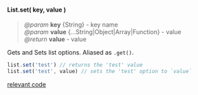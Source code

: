 #### List.set( key, value )
> _@param_ **key** {String} - key name  
> _@param_ **value** {...String|Object|Array|Function} - value  
> _@return_ **value** - value  

Gets and Sets list options. Aliased as `.get()`.  

```javascript
list.set('test') // returns the 'test' value
list.set('test', value) // sets the 'test' option to `value`
```

<div class="code-header addGitHubLink" data-file="lib/list/set.js"><a href="#" class="loadCode">relevant code</a></div><pre class=" language-javascript hideCode api"></pre> 
